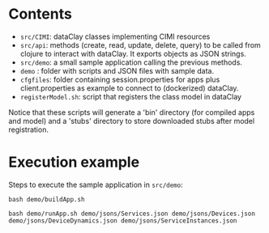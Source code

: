 Contents
========

- `src/CIMI`: dataClay classes implementing CIMI resources
- `src/api`: methods (create, read, update, delete, query) to be called from clojure to interact with dataClay. It exports objects as JSON strings.
- `src/demo`: a small sample application calling the previous methods.
- `demo` : folder with scripts and JSON files with sample data. 
- `cfgfiles`: folder containing session.properties for apps plus client.properties as example to connect to (dockerized) dataClay.
- `registerModel.sh`: script that registers the class model in dataClay

Notice that these scripts will generate a 'bin' directory (for compiled apps and model) 
and a 'stubs' directory to store downloaded stubs after model registration.

Execution example
=================

Steps to execute the sample application in `src/demo`:

`bash demo/buildApp.sh `

`bash demo/runApp.sh demo/jsons/Services.json demo/jsons/Devices.json demo/jsons/DeviceDynamics.json demo/jsons/ServiceInstances.json`
